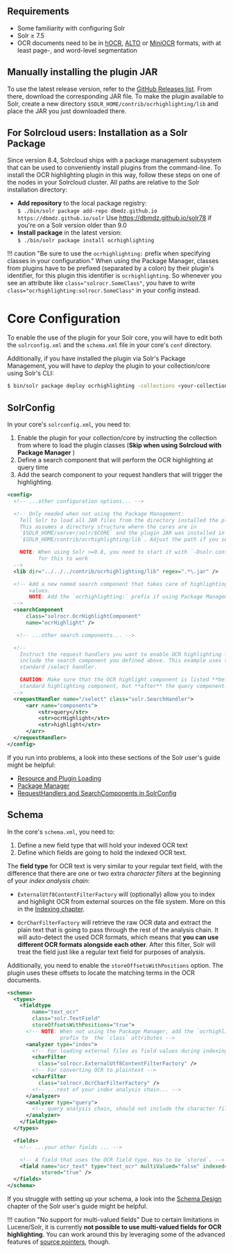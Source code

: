 ## Requirements
- Some familiarity with configuring Solr
- Solr ≥ 7.5
- OCR documents need to be in [hOCR](formats.md#hocr), [ALTO](formats.md#alto)
  or [MiniOCR](formats.md#miniocr) formats, with at least page-, and word-level
  segmentation

## Manually installing the plugin JAR
To use the latest release version, refer to the [GitHub Releases list](https://github.com/dbmdz/solr-ocrhighlighting/releases). From there, download the corresponding JAR file.
To make the plugin available to Solr, create a new directory `$SOLR_HOME/contrib/ocrhighlighting/lib` and place the JAR you just downloaded there.

## For Solrcloud users: Installation as a Solr Package
Since version 8.4, Solrcloud ships with a package management subsystem that can be used
to conveniently install plugins from the command-line. To install the OCR highlighting
plugin in this way, follow these steps on one of the nodes in
your Solrcloud cluster. All paths are relative to the Solr installation directory:

- **Add repository** to the local package registry:<br>
  `$ ./bin/solr package add-repo dbmdz.github.io https://dbmdz.github.io/solr`
  Use https://dbmdz.github.io/solr78 if you're on a Solr version older than 9.0
- **Install package** in the latest version:<br>
  `$ ./bin/solr package install ocrhighlighting`

!!! caution "Be sure to use the `ocrhighlighting:` prefix when specifying classes in your configuration."
    When using the Package Manager, classes from plugins have to be prefixed (separated by a colon) by
    their plugin's  identifier, for this plugin this identifier is `ocrhighlighting`. So whenever
    you see an attribute like `class="solrocr.SomeClass"`, you have to write
    `class="ocrhighlighting:solrocr.SomeClass"` in your config instead.

# Core Configuration

To enable the use of the plugin for your Solr core, you will have to edit
both the `solrconfig.xml` and the `schema.xml` file in your core's `conf` directory.

Additionally, if you have installed the plugin via Solr's Package Management, you will
have to *deploy* the plugin to your collection/core using Solr's CLI:

```bash
$ bin/solr package deploy ocrhighlighting -collections <your-collection>
```

## SolrConfig

In your core's `solrconfig.xml`, you need to:

1. Enable the plugin for your collection/core by  instructing the collection from where to
   load the plugin classes (**Skip when using Solrcloud with Package Manager** )
2. Define a search component that will perform the OCR highlighting at query time
3. Add the search component to your request handlers that will trigger the highlighting.


```xml hl_lines="10 16 17 18 33"
<config>
  <!-- ...other configuration options... -->

  <!-- Only needed when not using the Package Management:
    Tell Solr to load all JAR files from the directory installed the plugin to. 
    This assumes a directory structure where the cores are in
    `$SOLR_HOME/server/solr/$CORE` and the plugin JAR was installed in
    `$SOLR_HOME/contrib/ocrhighlighting/lib`. Adjust the path if you setup differs.

    NOTE: When using Solr >=9.8, you need to start it with `-Dsolr.config.lib.enabled=true`
          for this to work
  -->
  <lib dir="../../../contrib/ocrhighlighting/lib" regex=".*\.jar" />

  <!-- Add a new named search component that takes care of highlighting OCR field
       values.
       NOTE: Add the `ocrhighlighting:` prefix if using Package Management.
  -->
  <searchComponent
      class="solrocr.OcrHighlightComponent"
      name="ocrHighlight" />

   <!-- ...other search components... -->

  <!--
    Instruct the request handlers you want to enable OCR highlighting for to
    include the search component you defined above. This example uses the
    standard /select handler.

    CAUTION: Make sure that the OCR highlight component is listed **before** the
    standard highlighting component, but **after** the query component.
  -->
  <requestHandler name="/select" class="solr.SearchHandler">
      <arr name="components">
          <str>query</str>
          <str>ocrHighlight</str>
          <str>highlight</str>
      </arr>
  </requestHandler>
</config>
```

If you run into problems, a look into these sections of the Solr user's guide might be helpful:

- [Resource and Plugin Loading](https://lucene.apache.org/solr/guide/8_1/resource-and-plugin-loading.html)
- [Package Manager](https://solr.apache.org/guide/8_11/package-manager.html)
- [RequestHandlers and SearchComponents in SolrConfig](https://lucene.apache.org/solr/guide/8_1/requesthandlers-and-searchcomponents-in-solrconfig.html)


## Schema

In the core's `schema.xml`, you need to:

1. Define a new field type that will hold your indexed OCR text
2. Define which fields are going to hold the indexed OCR text.

The **field type** for OCR text is very similar to your regular text field, with the
difference that there are one or two extra *character filters* at the beginning of your
*index analysis chain*:

  - `ExternalUtf8ContentFilterFactory` will (optionally) allow you to index and highlight OCR from
    external  sources on the file system. More on this in the [Indexing chapter](./indexing.md).

  - `OcrCharFilterFactory` will retrieve the raw OCR data and extract the plain text that is
    going to pass through the rest of the analysis chain. It will auto-detect the used OCR
    formats, which means that **you can use different OCR formats alongside each other**.
    After this filter, Solr will treat the field just like a regular text field for purposes
    of analysis.

Additionally, you need to enable the `storeOffsetsWithPositions` option. The plugin uses these
offsets to locate the matching terms in the OCR documents.

```xml hl_lines="6 11 12 14 15 29"
<schema>
  <types>
    <fieldtype
        name="text_ocr"
        class="solr.TextField"
        storeOffsetsWithPositions="true">
      <!-- NOTE: When not using the Package Manager, add the `ocrhighlighting:`
                 prefix to  the `class` attributes -->
      <analyzer type="index">
        <!-- For loading external files as field values during indexing -->
        <charFilter
          class="solrocr.ExternalUtf8ContentFilterFactory" />
        <!-- For converting OCR to plaintext -->
        <charFilter
          class="solrocr.OcrCharFilterFactory" />
        <!-- ...rest of your index analysis chain... -->
      </analyzer>
      <analyzer type="query">
        <!-- query analysis chain, should not include the character filters -->
      </analyzer>
    </fieldtype>
  </types>

  <fields>
    <!-- ...your other fields ... -->

    <!-- A field that uses the OCR field type. Has to be `stored`. -->
    <field name="ocr_text" type="text_ocr" multiValued="false" indexed="true"
           stored="true" />
  </fields>
</schema>
```

If you struggle with setting up your schema, a look into the [Schema Design](https://lucene.apache.org/solr/guide/8_1/documents-fields-and-schema-design.html)
chapter of the Solr user's guide might be helpful.

!!! caution "No support for multi-valued fields"
    Due to certain limitations in Lucene/Solr, it is currently **not possible
    to use multi-valued fields for OCR highlighting**. You can work around
    this by leveraging some of the advanced features of [source pointers](./indexing.md),
    though.
